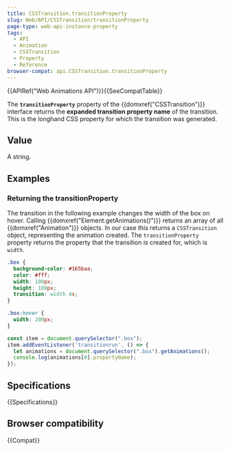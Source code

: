 ```yaml
---
title: CSSTransition.transitionProperty
slug: Web/API/CSSTransition/transitionProperty
page-type: web-api-instance-property
tags:
  - API
  - Animation
  - CSSTransition
  - Property
  - Reference
browser-compat: api.CSSTransition.transitionProperty
---
```

{{APIRef("Web Animations API")}}{{SeeCompatTable}}

The **`transitionProperty`** property of the
{{domxref("CSSTransition")}} interface returns the **expanded transition property
name** of the transition. This is the longhand CSS property for which the
transition was generated.

## Value

A string.

## Examples

### Returning the transitionProperty

The transition in the following example changes the width of the box on hover. Calling
{{domxref("Element.getAnimations()")}} returns an array of all {{domxref("Animation")}}
objects. In our case this returns a `CSSTransition` object, representing the
animation created. The `transitionProperty` property returns the property
that the transition is created for, which is `width`.

```css
.box {
  background-color: #165baa;
  color: #fff;
  width: 100px;
  height: 100px;
  transition: width 4s;
}

.box:hover {
  width: 200px;
}
```

```js
const item = document.querySelector(".box");
item.addEventListener('transitionrun', () => {
  let animations = document.querySelector(".box").getAnimations();
  console.log(animations[0].propertyName);
});
```

## Specifications

{{Specifications}}

## Browser compatibility

{{Compat}}
